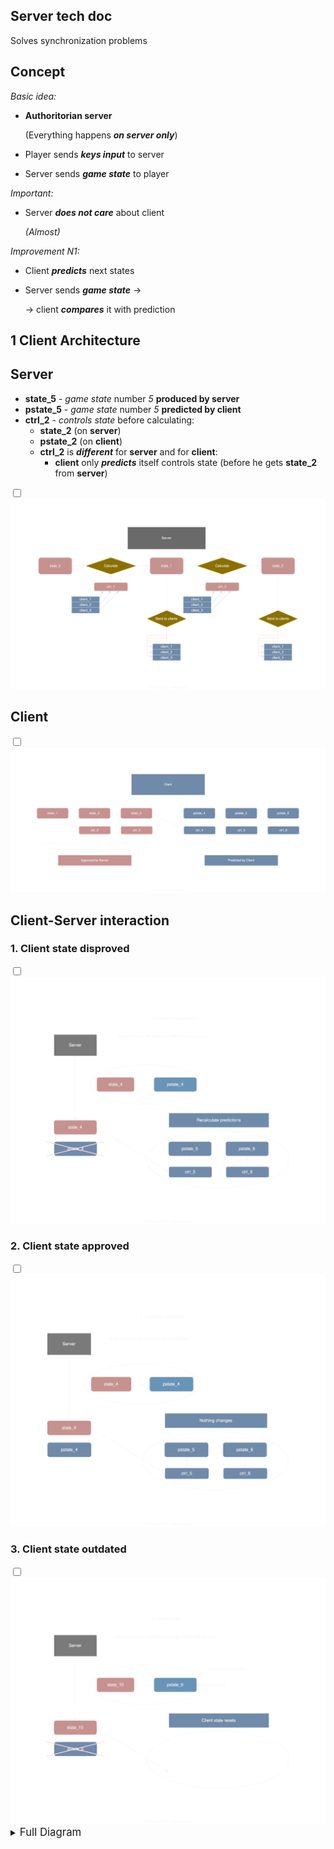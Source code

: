 <meta charset="UTF-8">
<meta name="viewport" content="width=device-width, initial-scale=1">
<link rel="stylesheet" href="github-markdown-dark.css">
<link rel="stylesheet" href="github-markdown-custom.css">
<link rel="stylesheet" href="gallery-style.css">

<article class="markdown-body">


# Server tech doc

Solves synchronization problems

# Concept

*Basic idea:*
- **Authoritorian server**

    (Everything happens ***on server only***)
- Player sends ***keys input*** to server
- Server sends ***game state*** to player

*Important:*
- Server ***does not care*** about client

    *(Almost)*

*Improvement N1:*
- Client ***predicts*** next states
- Server sends ***game state*** ->

    -> client ***compares*** it with prediction

# 1 Client Architecture

## Server
- **state_5** - *game state* number *5* **produced by server**
- **pstate_5** - *game state* number *5* **predicted by client**
- **ctrl_2** - *controls state* before calculating:
    - **state_2** (on **server**)
    - **pstate_2** (on **client**)
    - **ctrl_2** is ***different*** for **server** and for **client**:
        - **client** only ***predicts*** itself controls state (before he gets **state_2** from **server**)

<div class="img-frame">
    <input type="checkbox" class="toggle-button"/>
    <img class="small-img"
  src="src/img/server-dark/server_only.svg"
  alt="triangle with all three sides equal"/>
</div>

## Client

<div class="img-frame">
    <input type="checkbox" class="toggle-button"/>
    <img class="small-img"
  src="src/img/server-dark/client_only.svg"
  alt="triangle with all three sides equal"/>
</div>

## Client-Server interaction
### 1. Client state disproved
<div class="img-frame">
    <input type="checkbox" class="toggle-button"/>
    <img class="small-img"
  src="src/img/server-dark/client_disproved.svg"
  alt="triangle with all three sides equal"/>
</div>

### 2. Client state approved

<div class="img-frame">
    <input type="checkbox" class="toggle-button"/>
    <img class="small-img"
  src="src/img/server-dark/client_approved.svg"
  alt="triangle with all three sides equal"/>
</div>

### 3. Client state outdated

<div class="img-frame">
    <input type="checkbox" class="toggle-button"/>
<img class="small-img"
  src="src/img/server-dark/client_outdated.svg"
  alt="triangle with all three sides equal"/>
</div>

<details>
<summary><big>Full Diagram</big></summary>

<div class="img-frame">
    <input type="checkbox" class="toggle-button"/>
    <img class="small-img"
  src="src/img/server-dark/server.svg"
  alt="triangle with all three sides equal"/>
</div>

</details>


</article>